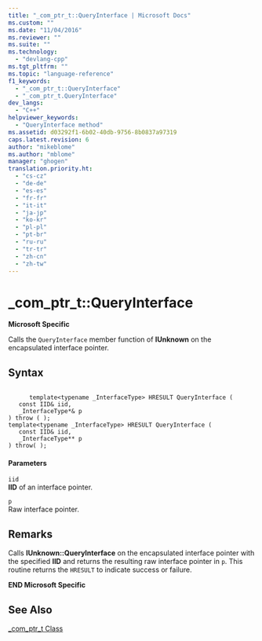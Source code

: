 ```yaml
---
title: "_com_ptr_t::QueryInterface | Microsoft Docs"
ms.custom: ""
ms.date: "11/04/2016"
ms.reviewer: ""
ms.suite: ""
ms.technology: 
  - "devlang-cpp"
ms.tgt_pltfrm: ""
ms.topic: "language-reference"
f1_keywords: 
  - "_com_ptr_t::QueryInterface"
  - "_com_ptr_t.QueryInterface"
dev_langs: 
  - "C++"
helpviewer_keywords: 
  - "QueryInterface method"
ms.assetid: d03292f1-6b02-40db-9756-8b0837a97319
caps.latest.revision: 6
author: "mikeblome"
ms.author: "mblome"
manager: "ghogen"
translation.priority.ht: 
  - "cs-cz"
  - "de-de"
  - "es-es"
  - "fr-fr"
  - "it-it"
  - "ja-jp"
  - "ko-kr"
  - "pl-pl"
  - "pt-br"
  - "ru-ru"
  - "tr-tr"
  - "zh-cn"
  - "zh-tw"
---
```

# _com_ptr_t::QueryInterface
**Microsoft Specific**  
  
 Calls the `QueryInterface` member function of **IUnknown** on the encapsulated interface pointer.  
  
## Syntax  
  
```  
  
      template<typename _InterfaceType> HRESULT QueryInterface (  
   const IID& iid,  
   _InterfaceType*& p   
) throw ( );  
template<typename _InterfaceType> HRESULT QueryInterface (  
   const IID& iid,  
   _InterfaceType** p  
) throw( );  
```  
  
#### Parameters  
 `iid`  
 **IID** of an interface pointer.  
  
 `p`  
 Raw interface pointer.  
  
## Remarks  
 Calls **IUnknown::QueryInterface** on the encapsulated interface pointer with the specified **IID** and returns the resulting raw interface pointer in `p`. This routine returns the `HRESULT` to indicate success or failure.  
  
 **END Microsoft Specific**  
  
## See Also  
 [_com_ptr_t Class](../cpp/com-ptr-t-class.md)